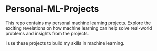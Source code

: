 # Personal-ML-Projects
This repo contains my personal machine learning projects. Explore the exciting revelations on how machine learning can help solve real-world problems and insights from the projects. 

I use these projects to build my skills in machine learning.
